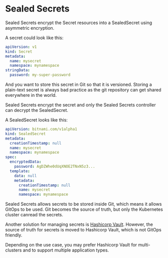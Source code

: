 # Sealed Secrets

Sealed Secrets encrypt the Secret resources into a SealedSecret using asymmetric encryption.

A secret could look like this:

```yaml title="secret.yaml"
apiVersion: v1
kind: Secret
metadata:
  name: mysecret
  namespace: mynamespace
stringData:
  password: my-super-password
```

And you want to store this secret in Git so that it is versioned. Storing a plain-text secret is always bad practice as the git repository can get shared everywhere in the world.

Sealed Secrets encrypt the secret and only the Sealed Secrets controller can decrypt the SealedSecret.

A SealedSecret looks like this:

```yaml title="sealed-secret.yaml"
apiVersion: bitnami.com/v1alpha1
kind: SealedSecret
metadata:
  creationTimestamp: null
  name: mysecret
  namespace: mynamespace
spec:
  encryptedData:
    password: AgDZWhe0dUqXNOE2TNxN5z3...
  template:
    data: null
    metadata:
      creationTimestamp: null
      name: mysecret
      namespace: mynamespace
```

Sealed Secrets allows secrets to be stored inside Git, which means it allows
GitOps to be used. Git becomes the source of truth, but only the Kubernetes
cluster canread the secrets.

Another solution for managing secrets is [Hashicorp Vault](https://www.vaultproject.io).
However, the source of truth for secrets is moved to Hashicorp Vault, which is
not GitOps friendly.

Depending on the use case, you may prefer Hashicorp Vault for multi-clusters
and to support multiple application types.
